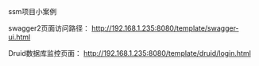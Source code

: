 ssm项目小案例

swagger2页面访问路径：
	http://192.168.1.235:8080/template/swagger-ui.html

Druid数据库监控页面：
	http://192.168.1.235:8080/template/druid/login.html
	